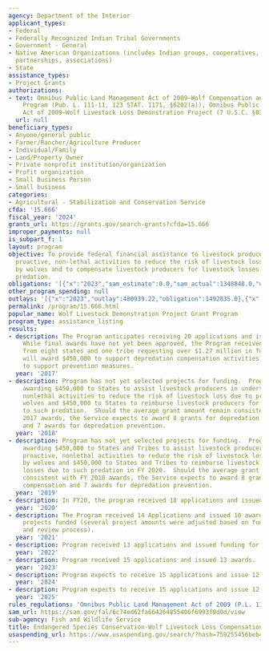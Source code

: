 ```yaml
---
agency: Department of the Interior
applicant_types:
- Federal
- Federally Recognized Indian Tribal Governments
- Government - General
- Native American Organizations (includes Indian groups, cooperatives, corporations,
  partnerships, associations)
- State
assistance_types:
- Project Grants
authorizations:
- text: Omnibus Public Land Management Act of 2009—Wolf Compensation and Prevention
    Program (Pub. L. 111-11, 123 STAT. 1171, §6202(a)), Omnibus Public Land Management
    Act of 2009—Wolf Livestock Loss Demonstration Project (7 U.S.C. §8351 note).
  url: null
beneficiary_types:
- Anyone/general public
- Farmer/Rancher/Agriculture Producer
- Individual/Family
- Land/Property Owner
- Private nonprofit institution/organization
- Profit organization
- Small Business Person
- Small business
categories:
- Agricultural - Stabilization and Conservation Service
cfda: '15.666'
fiscal_year: '2024'
grants_url: https://grants.gov/search-grants?cfda=15.666
improper_payments: null
is_subpart_f: 1
layout: program
objective: To provide federal financial assistance to livestock producers undertaking
  proactive, non-lethal activities to reduce the risk of livestock loss due to predation
  by wolves and to compensate livestock producers for livestock losses due to such
  predation.
obligations: '[{"x":"2023","sam_estimate":0.0,"sam_actual":1348848.0,"usa_spending_actual":1348847.53},{"x":"2024","sam_estimate":0.0,"sam_actual":900000.0,"usa_spending_actual":276675.39},{"x":"2025","sam_estimate":0.0,"sam_actual":900000.0,"usa_spending_actual":190000.0}]'
other_program_spending: null
outlays: '[{"x":"2023","outlay":480939.22,"obligation":1492835.0},{"x":"2024","outlay":105882.03,"obligation":307165.0},{"x":"2025","outlay":0.0,"obligation":190000.0}]'
permalink: /program/15.666.html
popular_name: Wolf Livestock Demonstration Project Grant Program
program_type: assistance_listing
results:
- description: The Program anticipates receiving 20 applications and issuing 13 grants.
    While final awards have not yet been approved, the Program received 18 proposals
    from eight states and one tribe requesting over $1.27 million in funds.  The Service
    will award $450,000 to support depredation compensation activities and $450,000
    to support prevention measures.
  year: '2017'
- description: Program has not yet selected projects for funding.  Program anticipates
    awarding $450,000 to States to assist livestock producers in undertaking proactive,
    nonlethal activities to reduce the risk of livestock loss due to predation by
    wolves and $450,000 to States to reimburse livestock producers for losses due
    to such predation.  Should the average grant amount remain consistent with FY
    2017 awards, the Service expects to award 8 grants for depredation compensation
    and 7 awards for depredation prevention.
  year: '2018'
- description: Program has not yet selected projects for funding.  Program anticipates
    awarding $450,000 to States and Tribes to assist livestock producers in undertaking
    proactive, nonlethal activities to reduce the risk of livestock loss due to predation
    by wolves and $450,000 to States and Tribes to reimburse livestock producers for
    losses due to such predation in FY 2020.  Should the average grant amount remain
    consistent with FY 2018 awards, the Service expects to award 8 grants for depredation
    compensation and 7 awards for depredation prevention.
  year: '2019'
- description: In FY20, the program received 18 applications and issued 18 awards.
  year: '2020'
- description: The Program received 14 Applications and issued 10 awards with all
    projects funded (several project amounts were adjusted based on funds available
    and review process).
  year: '2021'
- description: Program received 13 applications and issued funding for 10 awards.
  year: '2022'
- description: Program received 15 applications and issued 13 awards.
  year: '2023'
- description: Program expects to receive 15 applications and issue 12 awards.
  year: '2024'
- description: Program expects to receive 15 applications and issue 12 awards.
  year: '2025'
rules_regulations: 'Omnibus Public Land Management Act of 2009 (P.L. 111-11) '
sam_url: https://sam.gov/fal/6c74ed62fa664264855406f6993f0d0d/view
sub-agency: Fish and Wildlife Service
title: Endangered Species Conservation-Wolf Livestock Loss Compensation and Prevention
usaspending_url: https://www.usaspending.gov/search/?hash=759255456beb4382695ae51d5775cd2b
---
```

